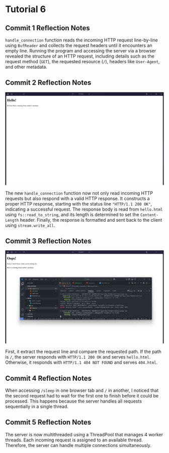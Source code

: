 # Tutorial 6

## Commit 1 Reflection Notes

`handle_connection` function reads the incoming HTTP request line-by-line using `BufReader` and collects the request headers until it encounters an empty line. Running the program and accessing the server via a browser revealed the structure of an HTTP request, including details such as the request method (`GET`), the requested resource (`/`), headers like `User-Agent`, and other metadata. 

## Commit 2 Reflection Notes

![Commit 2 screen capture](/assets/images/commit2.png)

The new `handle_connection` function now not only read incoming HTTP requests but also respond with a valid HTTP response. It constructs a proper HTTP response, starting with the status line `"HTTP/1.1 200 OK"`, indicating a successful request. The response body is read from `hello.html` using `fs::read_to_string`, and its length is determined to set the `Content-Length` header. Finally, the response is formatted and sent back to the client using `stream.write_all`.

## Commit 3 Reflection Notes

![Commit 3 screen capture](/assets/images/commit3.png)

First, it extract the request line and compare the requested path. If the path is `/`, the server responds with `HTTP/1.1 200 OK` and serves `hello.html`. Otherwise, it responds with `HTTP/1.1 404 NOT FOUND` and serves `404.html`.

## Commit 4 Reflection Notes

When accessing `/sleep` in one browser tab and `/` in another, I noticed that the second request had to wait for the first one to finish before it could be processed. This happens because the server handles all requests sequentially in a single thread.  

## Commit 5 Reflection Notes

The server is now multithreaded using a ThreadPool that manages 4 worker threads. Each incoming request is assigned to an available thread. Therefore, the server can handle multiple connections simultaneously.